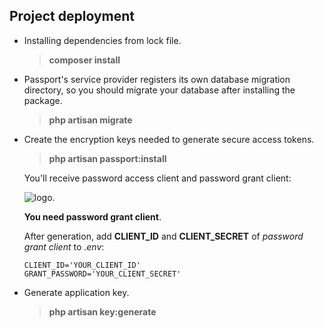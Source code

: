 ## Project deployment

-   Installing dependencies from lock file.

    > **composer install**

-   Passport's service provider registers its own database migration directory, so you should migrate your database after installing the package.

    > **php artisan migrate**

-   Create the encryption keys needed to generate secure access tokens.

    > **php artisan passport:install**

    You'll receive password access client and password grant client:

    ![logo](https://i.stack.imgur.com/8d7Xp.png).

    **You need password grant client**.

    After generation, add **CLIENT_ID** and **CLIENT_SECRET** of _password grant client_ to _.env_:

    ```
    CLIENT_ID='YOUR_CLIENT_ID'
    GRANT_PASSWORD='YOUR_CLIENT_SECRET'
    ```

-   Generate application key.

    > **php artisan key:generate**
